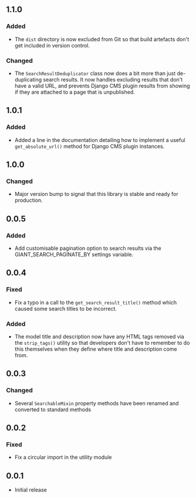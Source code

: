 ## 1.1.0
### Added
- The `dist` directory is now excluded from Git so that build artefacts don't get included in version control.

### Changed
- The `SearchResultDeduplicator` class now does a bit more than just de-duplicating search results. It now handles
excluding results that don't have a valid URL, and prevents Django CMS plugin results from showing if they are attached
to a page that is unpublished.


## 1.0.1
### Added
- Added a line in the documentation detailing how to implement a useful `get_absolute_url()` method for Django CMS plugin
instances.

## 1.0.0
### Changed
- Major version bump to signal that this library is stable and ready for production.

## 0.0.5
### Added
- Add customisable pagination option to search results via the GIANT_SEARCH_PAGINATE_BY settings variable.

## 0.0.4
### Fixed
- Fix a typo in a call to the `get_search_result_title()` method which caused some search titles to be incorrect.
### Added
- The model title and description now have any HTML tags removed via the `strip_tags()` utility so that developers
  don't have to remember to do this themselves when they define where title and description come from.

## 0.0.3
### Changed
- Several `SearchableMixin` property methods have been renamed and converted to standard methods

## 0.0.2
### Fixed
- Fix a circular import in the utility module

## 0.0.1
- Initial release